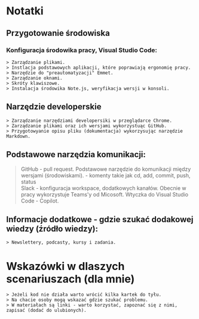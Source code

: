 # Notatki

## Przygotowanie środowiska

### Konfiguracja środowika pracy, Visual Studio Code:
    > Zarządzanie plikami.
    > Instlacja podstawowych aplikacji, które poprawiają ergonomię pracy.
    > Narzędzie do "preautomatyzacji" Emmet.
    > Zarządzanie oknami.
    > Skróty klawiszowe. 
    > Instalacja środowika Note.js, weryfikacja wersji w konsoli. 

## Narzędzie developerskie
    > Zarządzanie narzędziami developersiki w przeglądarce Chrome.
    > Zarządzanie plikami oraz ich wersjami wykorzystuąc GitHub.
    > Przygotowyanie opisu pliku (dokumentacja) wykorzysując narzędzie Markdown.

## Podstawowe narzędzia komunikacji:
> GitHub - pull request. Podstawowe narzędzie do komunikacji między wersjami (środowiskami).
    - komenty takie jak cd, add, commit, push, status  
> Slack - konfiguracja workspace, dodatkowych kanałów. Obecnie w pracy wykorzystuje Teams'y od Micosoft.
> Wtyczka do Visual Studio Code - Copilot. 

## Informacje dodatkowe - gdzie szukać dodakowej wiedzy (źródło wiedzy):
    > Newslettery, podcasty, kursy i zadania. 

# Wskazówki w dlaszych scenariuszach (dla mnie)
    > Jeżeli kod nie działa warto wrócić kilka kartek do tyłu.
    > Na chacie osoby mogą wskazać gdzie szukać problemu. 
    > W materiałach są linki - warto korzystać, zapoznać się z nimi, zapisać (dodać do ulubionych). 